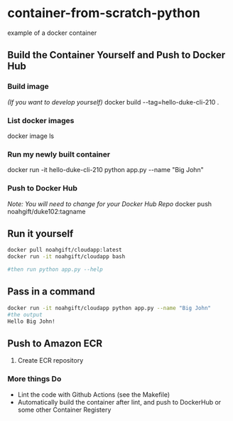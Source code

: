 # container-from-scratch-python
example of a docker container

## Build the Container Yourself and Push to Docker Hub

### Build image
*(If you want to develop yourself)* 
docker build --tag=hello-duke-cli-210 .

### List docker images
docker image ls

### Run my newly built container

docker run -it hello-duke-cli-210 python app.py --name "Big John"

### Push to Docker Hub

*Note:  You will need to change for your Docker Hub Repo*
docker push noahgift/duke102:tagname

## Run it yourself

```bash
docker pull noahgift/cloudapp:latest
docker run -it noahgift/cloudapp bash 

#then run python app.py --help
```

## Pass in a command

```bash
docker run -it noahgift/cloudapp python app.py --name "Big John"
#the output
Hello Big John!
```

## Push to Amazon ECR

1.  Create ECR repository


### More things Do

* Lint the code with Github Actions (see the Makefile)
* Automatically build the container after lint, and push to DockerHub or some other Container Registery


